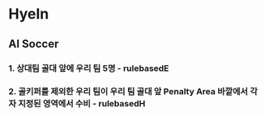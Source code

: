 # HyeIn

## AI Soccer

### 1. 상대팀 골대 앞에 우리 팀 5명 - rulebasedE
### 2. 골키퍼를 제외한 우리 팀이 우리 팀 골대 앞 Penalty Area 바깥에서 각자 지정된 영역에서 수비 - rulebasedH

